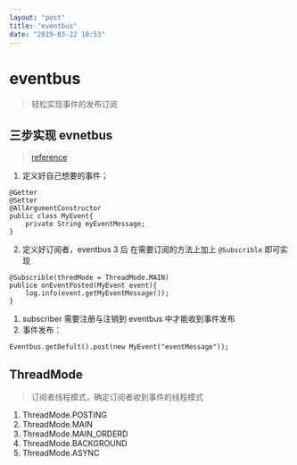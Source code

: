 ```yaml
---
layout: "post"
title: "eventbus"
date: "2019-03-22 18:53"
---
```


# eventbus

> 轻松实现事件的发布订阅

##  三步实现 evnetbus

> [reference](http://greenrobot.org/eventbus/documentation/how-to-get-started/)


1. 定义好自己想要的事件；
```
@Getter
@Setter
@AllArgumentConstructor
public class MyEvent{
    private String myEventMessage;
}
```
2. 定义好订阅者，eventbus 3 后 在需要订阅的方法上加上 `@Subscrible` 即可实现
```
@Subscrible(thredMode = ThreadMode.MAIN)
publice onEventPosted(MyEvent event){
    log.info(event.getMyEventMessage());
}
```
  1. subscriber 需要注册与注销到 eventbus 中才能收到事件发布
3. 事件发布：
```
Eventbus.getDefult().post(new MyEvent("eventMessage"));
```


## ThreadMode

> 订阅者线程模式，确定订阅者收到事件的线程模式

1. ThreadMode.POSTING
2. ThreadMode.MAIN
3. ThreadMode.MAIN_ORDERD
4. ThreadMode.BACKGROUND
5. ThreadMode.ASYNC
